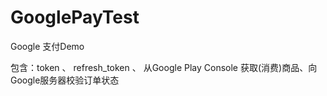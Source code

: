 # GooglePayTest
Google 支付Demo


包含：token 、 refresh_token 、 从Google Play Console 获取(消费)商品、向Google服务器校验订单状态
